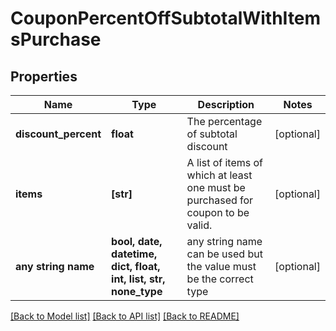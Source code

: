 # CouponPercentOffSubtotalWithItemsPurchase


## Properties
Name | Type | Description | Notes
------------ | ------------- | ------------- | -------------
**discount_percent** | **float** | The percentage of subtotal discount | [optional] 
**items** | **[str]** | A list of items of which at least one must be purchased for coupon to be valid. | [optional] 
**any string name** | **bool, date, datetime, dict, float, int, list, str, none_type** | any string name can be used but the value must be the correct type | [optional]

[[Back to Model list]](../README.md#documentation-for-models) [[Back to API list]](../README.md#documentation-for-api-endpoints) [[Back to README]](../README.md)


